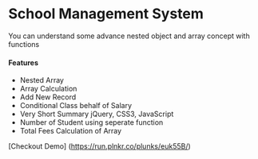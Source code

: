 # School Management System 

You can understand some advance nested object and array concept with functions

#### Features
* Nested Array
* Array Calculation
* Add New Record
* Conditional Class behalf of Salary
* Very Short Summary jQuery, CSS3, JavaScript
* Number of Student using seperate function
* Total Fees Calculation of Array
 

[Checkout Demo] (https://run.plnkr.co/plunks/euk55B/)
